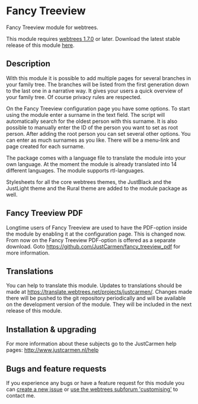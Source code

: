 Fancy Treeview
===============

Fancy Treeview module for webtrees.

This module requires [webtrees 1.7.0](https://github.com/fisharebest/webtrees) or later. Download the latest stable release of this module [here](https://github.com/JustCarmen/fancy_treeview/releases/latest).

Description
-----------
With this module it is possible to add multiple pages for several branches in your family tree. The branches will be listed from the first generation down to the last one in a narrative way. It gives your users a quick overview of your family tree. Of course privacy rules are respected.

On the Fancy Treeview configuration page you have some options. To start using the module enter a surname in the text field. The script will automatically search for the oldest person with this surname. It is also possible to manually enter the ID of the person you want to set as root person. After adding the root person you can set several other options. You can enter as much surnames as you like. There will be a menu-link and page created for each surname.

The package comes with a language file to translate the module into your own language. At the moment the module is already translated into 14 different languages. The module supports rtl-languages.

Stylesheets for all the core webtrees themes, the JustBlack and the JustLight theme and the Rural theme are added to the module package as well.

Fancy Treeview PDF
------------------
Longtime users of Fancy Treeview are used to have the PDF-option inside the module by enabling it at the configuration page. This is changed now. From now on the Fancy Treeview PDF-option is offered as a separate download. Goto https://github.com/JustCarmen/fancy_treeview_pdf for more information.

Translations
------------
You can help to translate this module. Updates to translations should be made at https://translate.webtrees.net/projects/justcarmen/. Changes made there will be pushed to the git repository periodically and will be available on the development version of the module. They will be included in the next release of this module.

Installation & upgrading
------------------------
For more information about these subjects go to the JustCarmen help pages: http://www.justcarmen.nl/help

Bugs and feature requests
-------------------------
If you experience any bugs or have a feature request for this module you can [create a new issue](https://github.com/JustCarmen/fancy_treeview/issues?state=open) or [use the webtrees subforum 'customising'](http://www.webtrees.net/index.php/en/forum/4-customising) to contact me.

